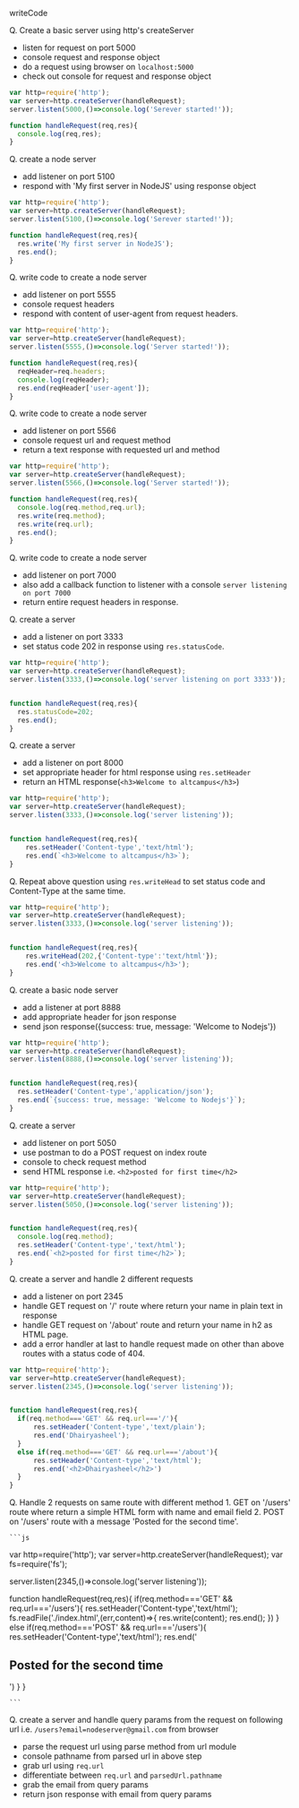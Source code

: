 writeCode

Q. Create a basic server using http's createServer
  - listen for request on port 5000
  - console request and response object
  - do a request using browser on `localhost:5000`
  - check out console for request and response object


  ```js
var http=require('http');
var server=http.createServer(handleRequest);
server.listen(5000,()=>console.log('Serever started!'));

function handleRequest(req,res){
    console.log(req,res);
}
  ```

Q. create a node server 
  - add listener on port 5100
  - respond with 'My first server in NodeJS' using response object

  ```js
  var http=require('http');
var server=http.createServer(handleRequest);
server.listen(5100,()=>console.log('Serever started!'));

function handleRequest(req,res){
    res.write('My first server in NodeJS');
    res.end();
}

  ```

Q. write code to create a node server 
  - add listener on port 5555
  - console request headers
  - respond with content of user-agent from request headers.

  ```js
var http=require('http');
var server=http.createServer(handleRequest);
server.listen(5555,()=>console.log('Server started!'));

function handleRequest(req,res){
    reqHeader=req.headers;
    console.log(reqHeader);
    res.end(reqHeader['user-agent']);
}
  ```

Q. write code to create a node server 
  - add listener on port 5566
  - console request url and request method
  - return a text response with requested url and method

  ```js
var http=require('http');
var server=http.createServer(handleRequest);
server.listen(5566,()=>console.log('Server started!'));

function handleRequest(req,res){
    console.log(req.method,req.url);
    res.write(req.method);
    res.write(req.url);
    res.end();
}
```

Q. write code to create a node server 
  - add listener on port 7000
  - also add a callback function to listener with a console `server listening on port 7000`
  - return entire request headers in response.

Q. create a server
  - add a listener on port 3333
  - set status code 202 in response using `res.statusCode`.

  ```js
var http=require('http');
var server=http.createServer(handleRequest);
server.listen(3333,()=>console.log('server listening on port 3333'));


function handleRequest(req,res){
    res.statusCode=202;
    res.end();
}
  ```

Q. create a server 
  - add a listener on port 8000
  - set appropriate header for html response using `res.setHeader`
  - return an HTML response(`<h3>Welcome to altcampus</h3>`) 

```js
var http=require('http');
var server=http.createServer(handleRequest);
server.listen(3333,()=>console.log('server listening'));


function handleRequest(req,res){
    res.setHeader('Content-type','text/html');
    res.end(`<h3>Welcome to altcampus</h3>`);
}

```
Q. Repeat above question using `res.writeHead` to set status code and Content-Type at the same time.

```js
var http=require('http');
var server=http.createServer(handleRequest);
server.listen(3333,()=>console.log('server listening'));


function handleRequest(req,res){
    res.writeHead(202,{'Content-type':'text/html'});
    res.end('<h3>Welcome to altcampus</h3>');
}


```

Q. create a basic node server
  - add a listener at port 8888
  - add appropriate header for json response
  - send json response({success: true, message: 'Welcome to Nodejs'})

  ```js
var http=require('http');
var server=http.createServer(handleRequest);
server.listen(8888,()=>console.log('server listening'));


function handleRequest(req,res){
    res.setHeader('Content-type','application/json');
    res.end(`{success: true, message: 'Welcome to Nodejs'}`);
}

  ```

Q. create a server
  - add listener on port 5050
  - use postman to do a POST request on index route
  - console to check request method
  - send HTML response i.e. `<h2>posted for first time</h2>`

  ```js
var http=require('http');
var server=http.createServer(handleRequest);
server.listen(5050,()=>console.log('server listening'));


function handleRequest(req,res){
    console.log(req.method);
    res.setHeader('Content-type','text/html');
    res.end(`<h2>posted for first time</h2>`);
}


  ```

Q. create a server and handle 2 different requests
  - add a listener on port 2345
  - handle GET request on '/' route where return your name in plain text in response
  - handle GET request on '/about' route and return your name in h2 as HTML page.
  - add a error handler at last to handle request made on other than above routes with a status code of 404.

  ```js
var http=require('http');
var server=http.createServer(handleRequest);
server.listen(2345,()=>console.log('server listening'));


function handleRequest(req,res){
    if(req.method==='GET' && req.url==='/'){
        res.setHeader('Content-type','text/plain');
        res.end('Dhairyasheel');
    }
    else if(req.method==='GET' && req.url==='/about'){
        res.setHeader('Content-type','text/html');
        res.end('<h2>Dhairyasheel</h2>')
    }
}
  ```
    
Q. Handle 2 requests on same route with different method
    1. GET on '/users' route where return a simple HTML form with name and email field
    2. POST on '/users' route with a message 'Posted for the second time'.

    ```js
var http=require('http');
var server=http.createServer(handleRequest);
var fs=require('fs');

server.listen(2345,()=>console.log('server listening'));


function handleRequest(req,res){
    if(req.method==='GET' && req.url==='/users'){
        res.setHeader('Content-type','text/html');
        fs.readFile('./index.html',(err,content)=>{
            res.write(content);
            res.end();
        })
    }
    else if(req.method==='POST' && req.url==='/users'){
        res.setHeader('Content-type','text/html');
        res.end('<h2>Posted for the second time</h2>')
    }
}




    ```

Q. create a server and handle query params from the request on following url i.e. `/users?email=nodeserver@gmail.com` from browser

  - parse the  request url using parse method from url module
  - console pathname from parsed url in above step
  - grab url using `req.url`
  - differentiate between `req.url` and `parsedUrl.pathname`
  - grab the email from query params
  - return json response with email from query params
